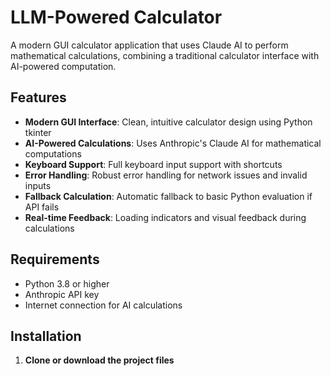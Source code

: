 # LLM-Powered Calculator

A modern GUI calculator application that uses Claude AI to perform mathematical calculations, combining a traditional calculator interface with AI-powered computation.

## Features

- **Modern GUI Interface**: Clean, intuitive calculator design using Python tkinter
- **AI-Powered Calculations**: Uses Anthropic's Claude AI for mathematical computations
- **Keyboard Support**: Full keyboard input support with shortcuts
- **Error Handling**: Robust error handling for network issues and invalid inputs
- **Fallback Calculation**: Automatic fallback to basic Python evaluation if API fails
- **Real-time Feedback**: Loading indicators and visual feedback during calculations

## Requirements

- Python 3.8 or higher
- Anthropic API key
- Internet connection for AI calculations

## Installation

1. **Clone or download the project files**
